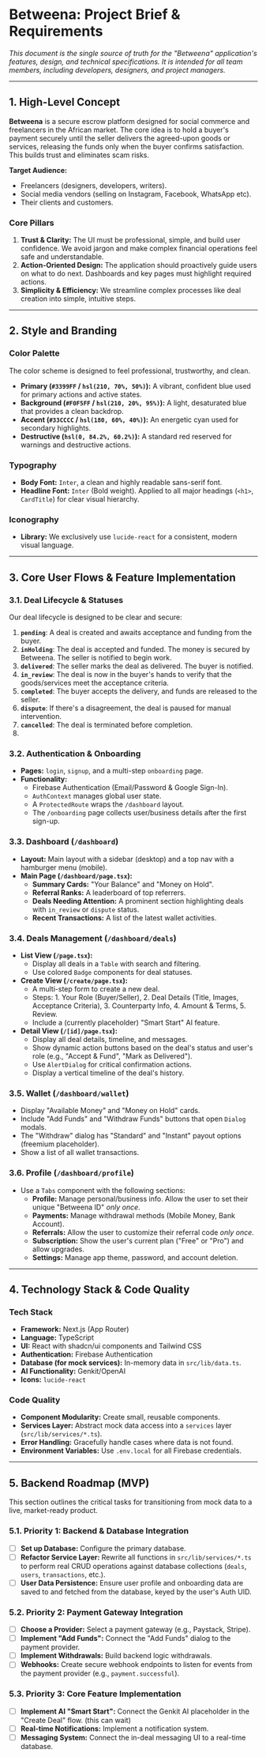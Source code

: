 <!-- /PROJECT_BRIEF.md -->
# Betweena: Project Brief & Requirements

*This document is the single source of truth for the "Betweena" application's features, design, and technical specifications. It is intended for all team members, including developers, designers, and project managers.*

---

## 1. High-Level Concept

**Betweena** is a secure escrow platform designed for social commerce and freelancers in the African market. The core idea is to hold a buyer's payment securely until the seller delivers the agreed-upon goods or services, releasing the funds only when the buyer confirms satisfaction. This builds trust and eliminates scam risks.

**Target Audience:**
*   Freelancers (designers, developers, writers).
*   Social media vendors (selling on Instagram, Facebook, WhatsApp etc).
*   Their clients and customers.

### Core Pillars
1.  **Trust & Clarity:** The UI must be professional, simple, and build user confidence. We avoid jargon and make complex financial operations feel safe and understandable.
2.  **Action-Oriented Design:** The application should proactively guide users on what to do next. Dashboards and key pages must highlight required actions.
3.  **Simplicity & Efficiency:** We streamline complex processes like deal creation into simple, intuitive steps.

---

## 2. Style and Branding

### Color Palette
The color scheme is designed to feel professional, trustworthy, and clean.

-   **Primary (`#3399FF` / `hsl(210, 70%, 50%)`):** A vibrant, confident blue used for primary actions and active states.
-   **Background (`#F0F5FF` / `hsl(210, 20%, 95%)`):** A light, desaturated blue that provides a clean backdrop.
-   **Accent (`#33CCCC` / `hsl(180, 60%, 40%)`):** An energetic cyan used for secondary highlights.
-   **Destructive (`hsl(0, 84.2%, 60.2%)`):** A standard red reserved for warnings and destructive actions.

### Typography
-   **Body Font:** `Inter`, a clean and highly readable sans-serif font.
-   **Headline Font:** `Inter` (Bold weight). Applied to all major headings (`<h1>`, `CardTitle`) for clear visual hierarchy.

### Iconography
-   **Library:** We exclusively use `lucide-react` for a consistent, modern visual language.

---

## 3. Core User Flows & Feature Implementation

### 3.1. Deal Lifecycle & Statuses
Our deal lifecycle is designed to be clear and secure:

1.  **`pending`**: A deal is created and awaits acceptance and funding from the buyer.
2.  **`inHolding`**: The deal is accepted and funded. The money is secured by Betweena. The seller is notified to begin work.
3.  **`delivered`**: The seller marks the deal as delivered. The buyer is notified.
4.  **`in_review`**: The deal is now in the buyer's hands to verify that the goods/services meet the acceptance criteria.
5.  **`completed`**: The buyer accepts the delivery, and funds are released to the seller.
6.  **`dispute`**: If there's a disagreement, the deal is paused for manual intervention.
7.  **`cancelled`**: The deal is terminated before completion.
8. 

### 3.2. Authentication & Onboarding
*   **Pages:** `login`, `signup`, and a multi-step `onboarding` page.
*   **Functionality:**
    *   Firebase Authentication (Email/Password & Google Sign-In).
    *   `AuthContext` manages global user state.
    *   A `ProtectedRoute` wraps the `/dashboard` layout.
    *   The `/onboarding` page collects user/business details after the first sign-up.

### 3.3. Dashboard (`/dashboard`)
*   **Layout:** Main layout with a sidebar (desktop) and a top nav with a hamburger menu (mobile).
*   **Main Page (`/dashboard/page.tsx`):**
    *   **Summary Cards:** "Your Balance" and "Money on Hold".
    *   **Referral Ranks:** A leaderboard of top referrers.
    *   **Deals Needing Attention:** A prominent section highlighting deals with `in_review` or `dispute` status.
    *   **Recent Transactions:** A list of the latest wallet activities.

### 3.4. Deals Management (`/dashboard/deals`)
*   **List View (`/page.tsx`):**
    *   Display all deals in a `Table` with search and filtering.
    *   Use colored `Badge` components for deal statuses.
*   **Create View (`/create/page.tsx`):**
    *   A multi-step form to create a new deal.
    *   Steps: 1. Your Role (Buyer/Seller), 2. Deal Details (Title, Images, Acceptance Criteria), 3. Counterparty Info, 4. Amount & Terms, 5. Review.
    *   Include a (currently placeholder) "Smart Start" AI feature.
*   **Detail View (`/[id]/page.tsx`):**
    *   Display all deal details, timeline, and messages.
    *   Show dynamic action buttons based on the deal's status and user's role (e.g., "Accept & Fund", "Mark as Delivered").
    *   Use `AlertDialog` for critical confirmation actions.
    *   Display a vertical timeline of the deal's history.

### 3.5. Wallet (`/dashboard/wallet`)
*   Display "Available Money" and "Money on Hold" cards.
*   Include "Add Funds" and "Withdraw Funds" buttons that open `Dialog` modals.
*   The "Withdraw" dialog has "Standard" and "Instant" payout options (freemium placeholder).
*   Show a list of all wallet transactions.

### 3.6. Profile (`/dashboard/profile`)
*   Use a `Tabs` component with the following sections:
    *   **Profile:** Manage personal/business info. Allow the user to set their unique "Betweena ID" *only once*.
    *   **Payments:** Manage withdrawal methods (Mobile Money, Bank Account).
    *   **Referrals:** Allow the user to customize their referral code *only once*.
    *   **Subscription:** Show the user's current plan ("Free" or "Pro") and allow upgrades.
    *   **Settings:** Manage app theme, password, and account deletion.

---

## 4. Technology Stack & Code Quality

### Tech Stack
*   **Framework:** Next.js (App Router)
*   **Language:** TypeScript
*   **UI:** React with shadcn/ui components and Tailwind CSS
*   **Authentication:** Firebase Authentication
*   **Database (for mock services):** In-memory data in `src/lib/data.ts`.
*   **AI Functionality:** Genkit/OpenAI
*   **Icons:** `lucide-react`

### Code Quality
*   **Component Modularity:** Create small, reusable components.
*   **Services Layer:** Abstract mock data access into a `services` layer (`src/lib/services/*.ts`).
*   **Error Handling:** Gracefully handle cases where data is not found.
*   **Environment Variables:** Use `.env.local` for all Firebase credentials.

---

## 5. Backend Roadmap (MVP)

This section outlines the critical tasks for transitioning from mock data to a live, market-ready product.

### 5.1. Priority 1: Backend & Database Integration
*   [ ] **Set up Database:** Configure the primary database.
*   [ ] **Refactor Service Layer:** Rewrite all functions in `src/lib/services/*.ts` to perform real CRUD operations against database collections (`deals`, `users`, `transactions`, etc.).
*   [ ] **User Data Persistence:** Ensure user profile and onboarding data are saved to and fetched from the database, keyed by the user's Auth UID.

### 5.2. Priority 2: Payment Gateway Integration
*   [ ] **Choose a Provider:** Select a payment gateway (e.g., Paystack, Stripe).
*   [ ] **Implement "Add Funds":** Connect the "Add Funds" dialog to the payment provider.
*   [ ] **Implement Withdrawals:** Build backend logic withdrawals.
*   [ ] **Webhooks:** Create secure webhook endpoints to listen for events from the payment provider (e.g., `payment.successful`).

### 5.3. Priority 3: Core Feature Implementation
*   [ ] **Implement AI "Smart Start":** Connect the Genkit AI placeholder in the "Create Deal" flow. (this can wait)
*   [ ] **Real-time Notifications:** Implement a notification system.
*   [ ] **Messaging System:** Connect the in-deal messaging UI to a real-time database.
